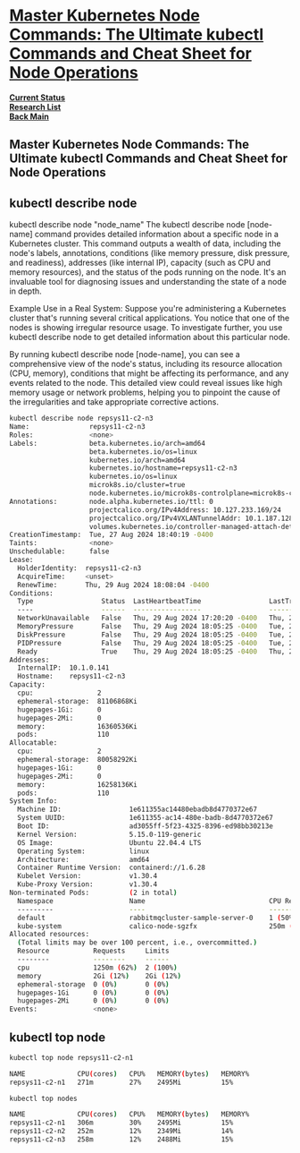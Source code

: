 # **[Master Kubernetes Node Commands: The Ultimate kubectl Commands and Cheat Sheet for Node Operations](https://www.kerno.io/learn/master-kubernetes-with-ease-the-ultimate-kubectl-commands-and-cheat-sheets-guide)**

**[Current Status](../../../../development/status/weekly/current_status.md)**\
**[Research List](../../../research_list.md)**\
**[Back Main](../../../../README.md)**

## Master Kubernetes Node Commands: The Ultimate kubectl Commands and Cheat Sheet for Node Operations

## kubectl describe node

kubectl describe node "node_name"
The kubectl describe node [node-name] command provides detailed information about a specific node in a Kubernetes cluster. This command outputs a wealth of data, including the node's labels, annotations, conditions (like memory pressure, disk pressure, and readiness), addresses (like internal IP), capacity (such as CPU and memory resources), and the status of the pods running on the node. It's an invaluable tool for diagnosing issues and understanding the state of a node in depth.

Example Use in a Real System:
Suppose you're administering a Kubernetes cluster that's running several critical applications. You notice that one of the nodes is showing irregular resource usage. To investigate further, you use kubectl describe node to get detailed information about this particular node.

By running kubectl describe node [node-name], you can see a comprehensive view of the node's status, including its resource allocation (CPU, memory), conditions that might be affecting its performance, and any events related to the node. This detailed view could reveal issues like high memory usage or network problems, helping you to pinpoint the cause of the irregularities and take appropriate corrective actions.

```bash
kubectl describe node repsys11-c2-n3
Name:               repsys11-c2-n3
Roles:              <none>
Labels:             beta.kubernetes.io/arch=amd64
                    beta.kubernetes.io/os=linux
                    kubernetes.io/arch=amd64
                    kubernetes.io/hostname=repsys11-c2-n3
                    kubernetes.io/os=linux
                    microk8s.io/cluster=true
                    node.kubernetes.io/microk8s-controlplane=microk8s-controlplane
Annotations:        node.alpha.kubernetes.io/ttl: 0
                    projectcalico.org/IPv4Address: 10.127.233.169/24
                    projectcalico.org/IPv4VXLANTunnelAddr: 10.1.187.128
                    volumes.kubernetes.io/controller-managed-attach-detach: true
CreationTimestamp:  Tue, 27 Aug 2024 18:40:19 -0400
Taints:             <none>
Unschedulable:      false
Lease:
  HolderIdentity:  repsys11-c2-n3
  AcquireTime:     <unset>
  RenewTime:       Thu, 29 Aug 2024 18:08:04 -0400
Conditions:
  Type                 Status  LastHeartbeatTime                 LastTransitionTime                Reason                       Message
  ----                 ------  -----------------                 ------------------                ------                       -------
  NetworkUnavailable   False   Thu, 29 Aug 2024 17:20:20 -0400   Thu, 29 Aug 2024 17:20:20 -0400   CalicoIsUp                   Calico is running on this node
  MemoryPressure       False   Thu, 29 Aug 2024 18:05:25 -0400   Tue, 27 Aug 2024 18:40:19 -0400   KubeletHasSufficientMemory   kubelet has sufficient memory available
  DiskPressure         False   Thu, 29 Aug 2024 18:05:25 -0400   Tue, 27 Aug 2024 18:40:19 -0400   KubeletHasNoDiskPressure     kubelet has no disk pressure
  PIDPressure          False   Thu, 29 Aug 2024 18:05:25 -0400   Tue, 27 Aug 2024 18:40:19 -0400   KubeletHasSufficientPID      kubelet has sufficient PID available
  Ready                True    Thu, 29 Aug 2024 18:05:25 -0400   Thu, 29 Aug 2024 17:20:21 -0400   KubeletReady                 kubelet is posting ready status
Addresses:
  InternalIP:  10.1.0.141
  Hostname:    repsys11-c2-n3
Capacity:
  cpu:                2
  ephemeral-storage:  81106868Ki
  hugepages-1Gi:      0
  hugepages-2Mi:      0
  memory:             16360536Ki
  pods:               110
Allocatable:
  cpu:                2
  ephemeral-storage:  80058292Ki
  hugepages-1Gi:      0
  hugepages-2Mi:      0
  memory:             16258136Ki
  pods:               110
System Info:
  Machine ID:                 1e611355ac14480ebadb8d4770372e67
  System UUID:                1e611355-ac14-480e-badb-8d4770372e67
  Boot ID:                    ad3055ff-5f23-4325-8396-ed98bb30213e
  Kernel Version:             5.15.0-119-generic
  OS Image:                   Ubuntu 22.04.4 LTS
  Operating System:           linux
  Architecture:               amd64
  Container Runtime Version:  containerd://1.6.28
  Kubelet Version:            v1.30.4
  Kube-Proxy Version:         v1.30.4
Non-terminated Pods:          (2 in total)
  Namespace                   Name                               CPU Requests  CPU Limits  Memory Requests  Memory Limits  Age
  ---------                   ----                               ------------  ----------  ---------------  -------------  ---
  default                     rabbitmqcluster-sample-server-0    1 (50%)       2 (100%)    2Gi (12%)        2Gi (12%)      39m
  kube-system                 calico-node-sgzfx                  250m (12%)    0 (0%)      0 (0%)           0 (0%)         47m
Allocated resources:
  (Total limits may be over 100 percent, i.e., overcommitted.)
  Resource           Requests     Limits
  --------           --------     ------
  cpu                1250m (62%)  2 (100%)
  memory             2Gi (12%)    2Gi (12%)
  ephemeral-storage  0 (0%)       0 (0%)
  hugepages-1Gi      0 (0%)       0 (0%)
  hugepages-2Mi      0 (0%)       0 (0%)
Events:              <none>

```

## kubectl top node

```bash
kubectl top node repsys11-c2-n1

NAME             CPU(cores)   CPU%   MEMORY(bytes)   MEMORY%   
repsys11-c2-n1   271m         27%    2495Mi          15%       

kubectl top nodes              

NAME             CPU(cores)   CPU%   MEMORY(bytes)   MEMORY%   
repsys11-c2-n1   306m         30%    2495Mi          15%       
repsys11-c2-n2   252m         12%    2349Mi          14%       
repsys11-c2-n3   258m         12%    2488Mi          15% 
```
